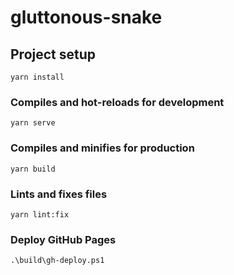 # gluttonous-snake

## Project setup
```
yarn install
```

### Compiles and hot-reloads for development
```
yarn serve
```

### Compiles and minifies for production
```
yarn build
```

### Lints and fixes files
```
yarn lint:fix
```

### Deploy GitHub Pages
```
.\build\gh-deploy.ps1
```

